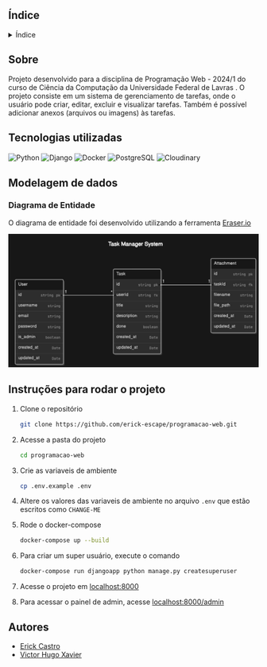 ## Índice

<details>
<summary>Índice</summary>
   <ol>
      <li><a href="#sobre">Sobre</a></li>
      <li><a href="#tecnologias-utilizadas">Tecnologias utilizadas</a></li>
      <li><a href="#modelagem-de-dados">Modelagem de dados</a></li>
      <ul>
         <li><a href="#diagrama-de-entidade">Diagrama de Entidade</a></li>
      </ul>
      <li><a href="#instruções-para-rodar-o-projeto">Instruções para rodar o projeto</a></li>
</details>

## Sobre

Projeto desenvolvido para a disciplina de Programação Web - 2024/1 do curso de Ciência da Computação da Universidade Federal de Lavras . O projeto consiste em um sistema de gerenciamento de tarefas, onde o usuário pode criar, editar, excluir e visualizar tarefas. Também é possível adicionar anexos (arquivos ou imagens) às tarefas.

## Tecnologias utilizadas

<div>
<img align="center" alt="Python" src="https://img.shields.io/badge/Python-FFD43B?style=for-the-badge&logo=python&logoColor=blue">
<img align="center" alt="Django" src="https://img.shields.io/badge/Django-092E20?style=for-the-badge&logo=django&logoColor=green">
<img align="center" alt="Docker" src="https://img.shields.io/badge/Docker-2496ED?style=for-the-badge&logo=docker&logoColor=white">
<img align="center" alt="PostgreSQL" src="https://img.shields.io/badge/PostgreSQL-336791?style=for-the-badge&logo=postgresql&logoColor=white">
<img align="center" alt="Cloudinary" src="https://img.shields.io/badge/Cloudinary-3448C5?style=for-the-badge&logo=Cloudinary&logoColor=white">

</div>

## Modelagem de dados

### Diagrama de Entidade

O diagrama de entidade foi desenvolvido utilizando a ferramenta [Eraser.io](https://app.eraser.io)

![Diagrama de Entidade](/.github/diagrama-entidade.png)

## Instruções para rodar o projeto

1. Clone o repositório

   ```bash
   git clone https://github.com/erick-escape/programacao-web.git
   ```

2. Acesse a pasta do projeto

   ```bash
   cd programacao-web
   ```

3. Crie as variaveis de ambiente

   ```bash
   cp .env.example .env
   ```

4. Altere os valores das variaveis de ambiente no arquivo `.env` que estão escritos como `CHANGE-ME`

5. Rode o docker-compose

   ```bash
   docker-compose up --build
   ```

6. Para criar um super usuário, execute o comando

   ```bash
   docker-compose run djangoapp python manage.py createsuperuser
   ```

7. Acesse o projeto em [localhost:8000](http://localhost:8000)

8. Para acessar o painel de admin, acesse [localhost:8000/admin](http://localhost:8000/admin)

## Autores

- [Erick Castro](github.com/erick-escape)
- [Victor Hugo Xavier](github.com/victorhxo)
